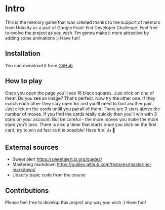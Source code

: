 
# **Intro**

This is the memory game that was created thanks to the support of mentors from Udacity as a part of Google Front-End Developer Challenge. Feel free to evolve the project as you wish. I'm gonna make it more attractive by adding some animations :) Have fun!

## **Installation**

You can dwonload it from [GitHub](https://github.com/Natbre/Memory-game) 

## **How to play**

Once you open the page you'll see 16 black squares. Just click on one of them! Do you see an image? That's perfect. Now try the other one. If they match each other they stay open for and you'll need to find another pair. Just click on the cards untill you pairall of them. There are 3 stars above the number of moves. If you find the cards really quickly then you'll win with 3 stars on your account. But be careful - the more moves you make the more stars you'll lose. There is also a timer that starts once you click on the first card, try to win ad fast as it is possible! Have fun! :thumbsup: :clap:

## **External sources**

* Sweet alert https://sweetalert.js.org/guides/
* Mastering markdown https://guides.github.com/features/mastering-markdown/
* Udacity basic code from the course


## **Contributions**

Please feel free to develop this project any way you wish :) Have fun!
